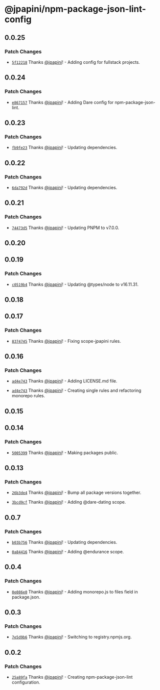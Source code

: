 # @jpapini/npm-package-json-lint-config

## 0.0.25

### Patch Changes

-   [`5f12218`](https://github.com/jpapini/tools-javascript/commit/5f1221844182442b38af2473356822ffab23a0d1) Thanks [@jpapini](https://github.com/jpapini)! - Adding config for fullstack projects.

## 0.0.24

### Patch Changes

-   [`e867157`](https://github.com/jpapini/tools-javascript/commit/e8671577ea8b44f197dbd3cb3f1188bdb4707b03) Thanks [@jpapini](https://github.com/jpapini)! - Adding Dare config for npm-package-json-lint.

## 0.0.23

### Patch Changes

-   [`fb9fe23`](https://github.com/jpapini/tools-javascript/commit/fb9fe23c16352a2d144aea0941ce8bb9c9f39f06) Thanks [@jpapini](https://github.com/jpapini)! - Updating dependencies.

## 0.0.22

### Patch Changes

-   [`6da792d`](https://github.com/jpapini/tools-javascript/commit/6da792d0c049a2aab1a20f1b758113e4bde110be) Thanks [@jpapini](https://github.com/jpapini)! - Updating dependencies.

## 0.0.21

### Patch Changes

-   [`74473d5`](https://github.com/jpapini/tools-javascript/commit/74473d5f663c996b167d805d79a90b37fcc85daf) Thanks [@jpapini](https://github.com/jpapini)! - Updating PNPM to v7.0.0.

## 0.0.20

## 0.0.19

### Patch Changes

-   [`c0519b4`](https://github.com/jpapini/tools-javascript/commit/c0519b47ea37db78ec96c9372dd23d01874734c9) Thanks [@jpapini](https://github.com/jpapini)! - Updating @types/node to v16.11.31.

## 0.0.18

## 0.0.17

### Patch Changes

-   [`8374745`](https://github.com/jpapini/tools-javascript/commit/8374745725d9be681a11fc388603db8107b99fce) Thanks [@jpapini](https://github.com/jpapini)! - Fixing scope-jpapini rules.

## 0.0.16

### Patch Changes

-   [`ad4e743`](https://github.com/jpapini/tools-javascript/commit/ad4e743cdfa20c8523782cfa956fee9ea47c38e8) Thanks [@jpapini](https://github.com/jpapini)! - Adding LICENSE.md file.

*   [`ad4e743`](https://github.com/jpapini/tools-javascript/commit/ad4e743cdfa20c8523782cfa956fee9ea47c38e8) Thanks [@jpapini](https://github.com/jpapini)! - Creating single rules and refactoring monorepo rules.

## 0.0.15

## 0.0.14

### Patch Changes

-   [`5005399`](https://github.com/jpapini/tools-javascript/commit/5005399a883932bc9f2f0e3b90c7a2af513c89ae) Thanks [@jpapini](https://github.com/jpapini)! - Making packages public.

## 0.0.13

### Patch Changes

-   [`26b3de4`](https://github.com/jpapini/tools-javascript/commit/26b3de4c9930566b5fbcd00d0a6de22374724242) Thanks [@jpapini](https://github.com/jpapini)! - Bump all package versions together.

*   [`3bcd9cf`](https://github.com/jpapini/tools-javascript/commit/3bcd9cf3f3ff4d34a443554b3c85d1fc42603dc5) Thanks [@jpapini](https://github.com/jpapini)! - Adding @dare-dating scope.

## 0.0.7

### Patch Changes

-   [`b03b756`](https://github.com/jpapini/tools-javascript/commit/b03b756a3ade567deea9705b39105109b80341e9) Thanks [@jpapini](https://github.com/jpapini)! - Updating dependencies.

*   [`0a84416`](https://github.com/jpapini/tools-javascript/commit/0a844166a907e3ad43db36cb3fa73996322b8118) Thanks [@jpapini](https://github.com/jpapini)! - Adding @endurance scope.

## 0.0.4

### Patch Changes

-   [`0e086e0`](https://github.com/jpapini/tools-javascript/commit/0e086e0e3c7ed5fbdff8dcfd527cd4b177e1ea66) Thanks [@jpapini](https://github.com/jpapini)! - Adding monorepo.js to files field in package.json.

## 0.0.3

### Patch Changes

-   [`7e5d9b6`](https://github.com/jpapini/tools-javascript/commit/7e5d9b6eddab58a81c15d787fde02cec8d1949e6) Thanks [@jpapini](https://github.com/jpapini)! - Switching to registry.npmjs.org.

## 0.0.2

### Patch Changes

-   [`25a89fa`](https://github.com/jpapini/tools-javascript/commit/25a89fa3752655994ba3cd9c0e0f3202eca1c28e) Thanks [@jpapini](https://github.com/jpapini)! - Creating npm-package-json-lint configuration.

